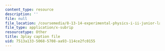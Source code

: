 ```yaml
---
content_type: resource
description: ''
file: null
file_location: /coursemedia/8-13-14-experimental-physics-i-ii-junior-lab-fall-2016-spring-2017/7513a13350685708aa93114ce2fc0155_3DizXXZ5qN8.vtt
file_type: application/x-subrip
resourcetype: Other
title: 3play caption file
uid: 7513a133-5068-5708-aa93-114ce2fc0155
---
```

